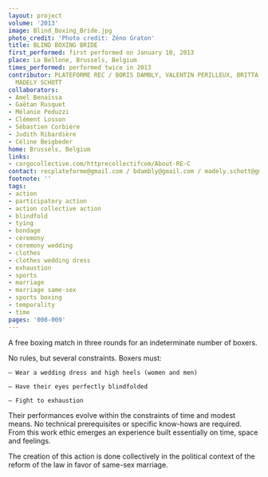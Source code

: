 ```yaml
---
layout: project
volume: '2013'
image: Blind_Boxing_Bride.jpg
photo_credit: 'Photo credit: Zéno Graton'
title: BLIND BOXING BRIDE
first_performed: first performed on January 10, 2013
place: La Bellone, Brussels, Belgium
times_performed: performed twice in 2013
contributor: PLATEFORME REC / BORIS DAMBLY, VALENTIN PERILLEUX, BRITTA VOSSMERBAUMER,
  MADELY SCHOTT
collaborators:
- Amel Benaïssa
- Gaëtan Rusquet
- Mélanie Peduzzi
- Clément Losson
- Sébastien Corbière
- Judith Ribardière
- Céline Beigbeder
home: Brussels, Belgium
links:
- cargocollective.com/httprecollectifcom/About-RE-C
contact: recplateforme@gmail.com / bdambly@gmail.com / madely.schott@gmail.com
footnote: ''
tags:
- action
- participatory action
- action collective action
- blindfold
- tying
- bondage
- ceremony
- ceremony wedding
- clothes
- clothes wedding dress
- exhaustion
- sports
- marriage
- marriage same-sex
- sports boxing
- temporality
- time
pages: '008-009'
---
```


A free boxing match in three rounds for an indeterminate number of boxers.

No rules, but several constraints. Boxers must:

	– Wear a wedding dress and high heels (women and men)

	– Have their eyes perfectly blindfolded

	– Fight to exhaustion

Their performances evolve within the constraints of time and modest means. No technical prerequisites or specific know-hows are required. From this work ethic emerges an experience built essentially on time, space and feelings.

The creation of this action is done collectively in the political context of the reform of the law in favor of same-sex marriage.
